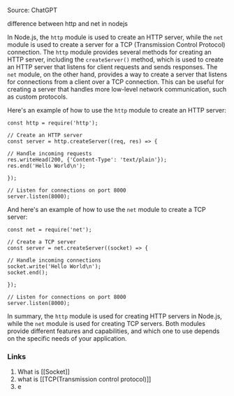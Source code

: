
Source: ChatGPT

difference between http and net in nodejs

In Node.js, the `http` module is used to create an HTTP server, while the `net` module is used to create a server for a TCP (Transmission Control Protocol) connection. The `http` module provides several methods for creating an HTTP server, including the `createServer()` method, which is used to create an HTTP server that listens for client requests and sends responses. The `net` module, on the other hand, provides a way to create a server that listens for connections from a client over a TCP connection. This can be useful for creating a server that handles more low-level network communication, such as custom protocols.

Here's an example of how to use the `http` module to create an HTTP server:

```
const http = require('http');  

// Create an HTTP server 
const server = http.createServer((req, res) => {

// Handle incoming requests   
res.writeHead(200, {'Content-Type': 'text/plain'});   
res.end('Hello World\n'); 

});  

// Listen for connections on port 8000 
server.listen(8000);
```


And here's an example of how to use the `net` module to create a TCP server:

```
const net = require('net');  

// Create a TCP server 
const server = net.createServer((socket) => {   

// Handle incoming connections   
socket.write('Hello World\n');   
socket.end(); 

});  

// Listen for connections on port 8000 
server.listen(8000);
```

In summary, the `http` module is used for creating HTTP servers in Node.js, while the `net` module is used for creating TCP servers. Both modules provide different features and capabilities, and which one to use depends on the specific needs of your application.




### Links

1. What is [[Socket]]
2. what is [[TCP(Transmission control protocol)]]
3. e

